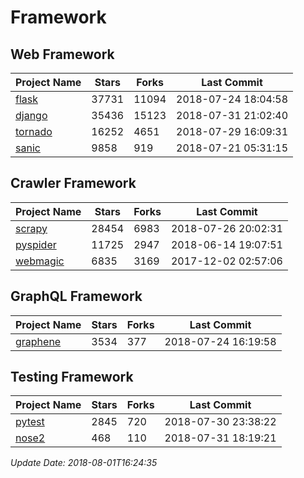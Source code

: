 # Framework

## Web Framework

| Project Name | Stars | Forks | Last Commit |
| ------------ | ----- | ----- | ----------- |
| [flask](https://github.com/pallets/flask) | 37731 | 11094 | 2018-07-24 18:04:58 |
| [django](https://github.com/django/django) | 35436 | 15123 | 2018-07-31 21:02:40 |
| [tornado](https://github.com/tornadoweb/tornado) | 16252 | 4651 | 2018-07-29 16:09:31 |
| [sanic](https://github.com/channelcat/sanic) | 9858 | 919 | 2018-07-21 05:31:15 |

## Crawler Framework

| Project Name | Stars | Forks | Last Commit |
| ------------ | ----- | ----- | ----------- |
| [scrapy](https://github.com/scrapy/scrapy) | 28454 | 6983 | 2018-07-26 20:02:31 |
| [pyspider](https://github.com/binux/pyspider) | 11725 | 2947 | 2018-06-14 19:07:51 |
| [webmagic](https://github.com/code4craft/webmagic) | 6835 | 3169 | 2017-12-02 02:57:06 |

## GraphQL Framework

| Project Name | Stars | Forks | Last Commit |
| ------------ | ----- | ----- | ----------- |
| [graphene](https://github.com/graphql-python/graphene) | 3534 | 377 | 2018-07-24 16:19:58 |

## Testing Framework

| Project Name | Stars | Forks | Last Commit |
| ------------ | ----- | ----- | ----------- |
| [pytest](https://github.com/pytest-dev/pytest) | 2845 | 720 | 2018-07-30 23:38:22 |
| [nose2](https://github.com/nose-devs/nose2) | 468 | 110 | 2018-07-31 18:19:21 |

*Update Date: 2018-08-01T16:24:35*